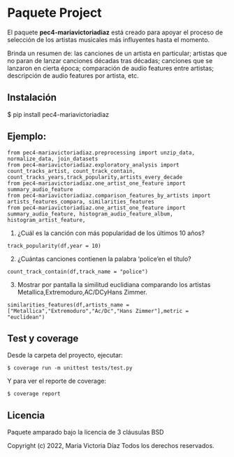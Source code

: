 # Paquete Project

El paquete **pec4-mariavictoriadiaz** está creado para apoyar el proceso de selección de los artistas musicales más influyentes hasta el momento. 

Brinda un resumen de: las canciones de un artista en particular; artistas que no paran de lanzar canciones décadas tras décadas; canciones que se lanzaron en cierta época; comparación de audio features entre artistas; descripción de audio features por artista, etc.


## Instalación

$ pip install pec4-mariavictoriadiaz


## Ejemplo:

```
from pec4-mariavictoriadiaz.preprocessing import unzip_data, normalize_data, join_datasets
from pec4-mariavictoriadiaz.exploratory_analysis import count_tracks_artist, count_track_contain, count_tracks_years,track_popularity,artists_every_decade
from pec4-mariavictoriadiaz.one_artist_one_feature import summary_audio_feature
from pec4-mariavictoriadiaz.comparison_features_by_artists import artists_features_compara, similarities_features
from pec4-mariavictoriadiaz.one_artist_one_feature import summary_audio_feature, histogram_audio_feature_album, histogram_artist_feature, 

```

1. ¿Cuál es la canción con más popularidad de los últimos 10 años?

```
track_popularity(df,year = 10)
```

2. ¿Cuántas canciones contienen la palabra ‘police’en el título?

```
count_track_contain(df,track_name = "police")
```

3. Mostrar por pantalla  la similitud euclidiana comparando los artistas Metallica,Extremoduro,AC/DCyHans Zimmer.

```
similarities_features(df,artists_name = ["Metallica","Extremoduro","Ac/Dc","Hans Zimmer"],metric = "euclidean")
```

## Test  y coverage

Desde la carpeta del proyecto, ejecutar: 

```
$ coverage run -m unittest tests/test.py 
```

Y para ver el reporte de coverage:

```
$ coverage report
```

## Licencia

Paquete amparado bajo la licencia de 3 cláusulas BSD 

Copyright (c) 2022, Maria Victoria Díaz
Todos los derechos reservados.
